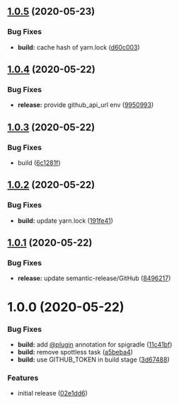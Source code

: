 ## [1.0.5](https://github.com/Silthus/sLib/compare/v1.0.4...v1.0.5) (2020-05-23)


### Bug Fixes

* **build:** cache hash of yarn.lock ([d60c003](https://github.com/Silthus/sLib/commit/d60c0030904534b03d07ef8c32ee4e0698779a2b))

## [1.0.4](https://github.com/Silthus/sLib/compare/v1.0.3...v1.0.4) (2020-05-22)


### Bug Fixes

* **release:** provide github_api_url env ([9950993](https://github.com/Silthus/sLib/commit/9950993f80518040405a86f0ba94f9c89ec6f0e8))

## [1.0.3](https://github.com/Silthus/sLib/compare/v1.0.2...v1.0.3) (2020-05-22)


### Bug Fixes

* build ([6c1281f](https://github.com/Silthus/sLib/commit/6c1281fd57ad2c85e54fdc13a5565dcf9b5b90c0))

## [1.0.2](https://github.com/Silthus/sLib/compare/v1.0.1...v1.0.2) (2020-05-22)


### Bug Fixes

* **build:** update yarn.lock ([191fe41](https://github.com/Silthus/sLib/commit/191fe4141347d13d1417153adaa676e1920fdaff))

## [1.0.1](https://github.com/Silthus/sLib/compare/v1.0.0...v1.0.1) (2020-05-22)


### Bug Fixes

* **release:** update semantic-release/GitHub ([8496217](https://github.com/Silthus/sLib/commit/8496217f9f99965dd281e6425d813b4955c5b289))

# 1.0.0 (2020-05-22)


### Bug Fixes

* **build:** add [@plugin](https://github.com/plugin) annotation for spigradle ([11c41bf](https://github.com/Silthus/sLib/commit/11c41bfbdad3054480b80a281b5ada0b9abfc7e0))
* **build:** remove spottless task ([a5beba4](https://github.com/Silthus/sLib/commit/a5beba4663688b2c101e931fe235432ed6a35aa3))
* **build:** use GITHUB_TOKEN in build stage ([3d67488](https://github.com/Silthus/sLib/commit/3d67488d976eee2a9a3cc2bbf826356ec8c41ba6))


### Features

* initial release ([02e1dd6](https://github.com/Silthus/sLib/commit/02e1dd6fbbd0d203d991f67c3241508545acc503))
